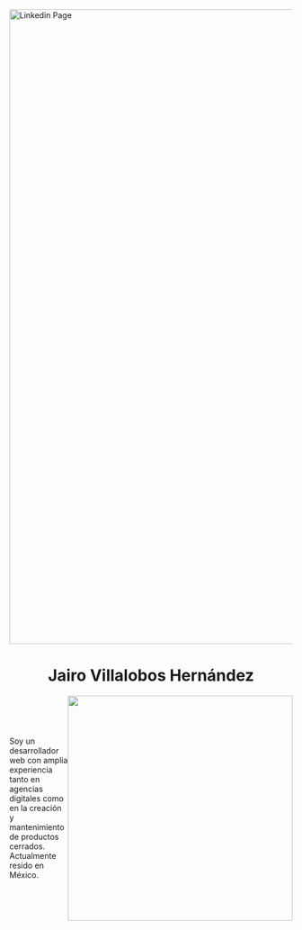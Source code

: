 <img width="1128" alt="Linkedin Page" src="https://media.licdn.com/dms/image/v2/C4E16AQH8fPW5XirIDg/profile-displaybackgroundimage-shrink_350_1400/profile-displaybackgroundimage-shrink_350_1400/0/1553800511198?e=1733961600&v=beta&t=RC_hJEdHd9sZJcWg-LS58NLg5gt2YCRy0NjDRZRTpHE">

<h1 style="text-align: center;">Jairo Villalobos Hernández</h1>

<div style="display: flex; justify-content: space-between; align-items: center;">
  <div style="flex: 1;">
    <p style="text-align: left;">
      Soy un desarrollador web con amplia experiencia tanto en agencias digitales como en la creación y mantenimiento de productos cerrados. Actualmente resido en México.
    </p>
  </div>

  <div style="flex: 0;">
    <img width="400" height="auto" src="https://media.licdn.com/dms/image/v2/C5103AQG78_8g358v1g/profile-displayphoto-shrink_800_800/profile-displayphoto-shrink_800_800/0/1517453895307?e=1733961600&v=beta&t=NDeqy5Rkf2woA9QBQQxRI4h8gZGl75nopyXSUwXm_Tc">
  </div>
</div>

